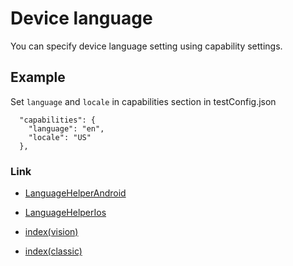# Device language

You can specify device language setting using capability settings.

## Example

Set `language` and `locale` in capabilities section in testConfig.json

```
  "capabilities": {
    "language": "en",
    "locale": "US"
  },
```

### Link

- [LanguageHelperAndroid](../../basic/behavior/language_helper/language_helper_android.md)
- [LanguageHelperIos](../../basic/behavior/language_helper/language_helper_ios.md)


- [index(vision)](../../index.md)
- [index(classic)](../../classic/index.md)

